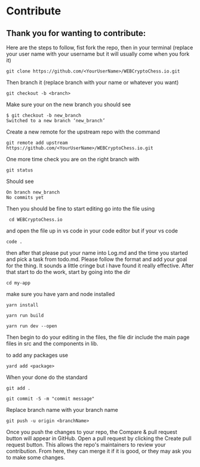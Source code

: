 # Contribute

## Thank you for wanting to contribute:

Here are the steps to follow, fist fork the repo, then in your terminal (replace your user name with your username but it will usually come when you fork it)

```
git clone https://github.com/<YourUserName>/WEBCryptoChess.io.git
```

Then branch it (replace branch with your name or whatever you want)

```
git checkout -b <branch>
```

Make sure your on the new branch you should see

```
$ git checkout -b new_branch
Switched to a new branch ‘new_branch’
```

Create a new remote for the upstream repo with the command

```
git remote add upstream https://github.com/<YourUserName>/WEBCryptoChess.io.git
```

One more time check you are on the right branch with

```
git status
```

Should see

```
On branch new_branch
No commits yet
```

Then you should be fine to start editing go into the file using

```
 cd WEBCryptoChess.io
```

and open the file up in vs code in your code editor but if your vs code

```
code .
```

then after that please put your name into Log.md and the time you started and pick a task from todo.md. Please follow the format and add your goal for the thing. It sounds a little cringe but i have found it really effective.
After that start to do the work, start by going into the dir

```
cd my-app
```

make sure you have yarn and node installed

```
yarn install
```

```
yarn run build
```

```
yarn run dev --open
```

Then begin to do your editing in the files, the file dir include the main page files in src and the components in lib.

to add any packages use

```
yard add <package>
```

When your done do the standard

```
git add .
```

```
git commit -S -m "commit message"
```

Replace branch name with your branch name

```
git push -u origin <branchName>
```

Once you push the changes to your repo, the Compare & pull request button will appear in GitHub. Open a pull request by clicking the Create pull request button. This allows the repo's maintainers to review your contribution. From here, they can merge it if it is good, or they may ask you to make some changes.
